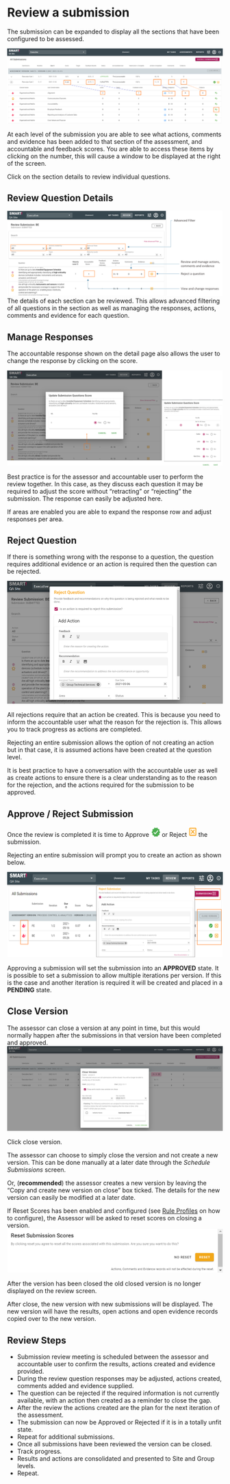 # Review a submission
The submission can be expanded to display all the sections that have been configured to be assessed.

![Image](../assets/screenshots/jobs/reviewSubmissionAssessor.png)

At each level of the submission you are able to see what actions, comments and evidence has been added to that section of the assessment, and accountable and feedback scores. You are able to access these items by clicking on the number, this will cause a window to be displayed at the right of the screen.

Click on the section details to review individual questions.

## Review Question Details
![Image](../assets/screenshots/jobs/reviewDetails.png)
The details of each section can be reviewed. This allows advanced filtering of all questions in the section as well as managing the responses, actions, comments and evidence for each question.

## Manage Responses
The accountable response shown on the detail page also allows the user to change the response by clicking on the score.

![Image](../assets/screenshots/jobs/manageResponses.png)

Best practice is for the assessor and accountable user to perform the review together. In this case, as they discuss each question it may be required to adjust the score without “retracting” or “rejecting” the submission. The response can easily be adjusted here.

If areas are enabled you are able to expand the response row and adjust responses per area.

## Reject Question
If there is something wrong with the response to a question, the question requires additional evidence or an action is required then the question can be rejected.

![Image](../assets/screenshots/jobs/rejectQuestion.png)

All rejections require that an action be created. This is because you need to inform the accountable user what the reason for the rejection is. This allows you to track progress as actions are completed.

Rejecting an entire submission allows the option of not creating an action but in that case, it is assumed actions have been created at the question level. 

It is best practice to have a conversation with the accountable user as well as create actions to ensure there is a clear understanding as to the reason for the rejection, and the actions required for the submission to be approved.

## Approve / Reject Submission
Once the review is completed it is time to Approve ![Image](../assets/screenshots/jobs/approve.png) or Reject ![Image](../assets/screenshots/jobs/reject.png) the submission.

Rejecting an entire submission will prompt you to create an action as shown below.

![Image](../assets/screenshots/jobs/rejectSubmission.png)

Approving a submission will set the submission into an **APPROVED** state. It is possible to set a submission to allow multiple iterations per version. If this is the case and another iteration is required it will be created and placed in a **PENDING** state.

## Close Version <a name="closeversion"></a>
The assessor can close a version at any point in time, but this would normally happen after the submissions in that version have been completed and approved.
![Image](../assets/screenshots/jobs/closeVersion.png)

Click close version.

The assessor can choose to simply close the version and not create a new version. This can be done manually at a later date through the _Schedule Submissions_ screen.

Or, (**recommended**) the assessor creates a new version by leaving the “Copy and create new version on close” box ticked. The details for the new version can easily be modified at a later date.

If Reset Scores has been enabled and configured (see [Rule Profiles](/jobs/rule-profiles.html) on how to configure), the Assessor will be asked to reset scores on closing a version.
![image](../assets/screenshots/jobs/resetscores.png)


After the version has been closed the old closed version is no longer displayed on the review screen.

After close, the new version with new submissions will be displayed. The new version will have the results, open actions and open evidence records copied over to the new version.

## Review Steps
- Submission review meeting is scheduled between the assessor and accountable user to confirm the results, actions created and evidence provided.
- During the review question responses may be adjusted, actions created, comments added and evidence supplied.
- The question can be rejected if the required information is not currently available, with an action then created as a reminder to close the gap.
- After the review the actions created are the plan for the next iteration of the assessment.
- The submission can now be Approved or Rejected if it is in a totally unfit state.
- Repeat for additional submissions.
- Once all submissions have been reviewed the version can be closed.
- Track progress.
- Results and actions are consolidated and presented to Site and Group levels.
- Repeat.